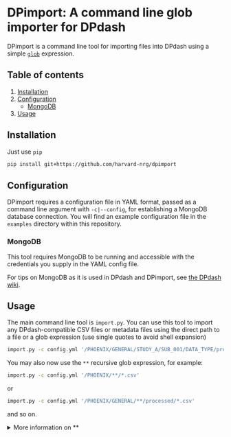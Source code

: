 DPimport: A command line glob importer for DPdash
=================================================
DPimport is a command line tool for importing files into DPdash using a
simple [`glob`](https://en.wikipedia.org/wiki/Glob_(programming)) expression.

## Table of contents
1. [Installation](#installation)
2. [Configuration](#configuration)
   - [MongoDB](#mongodb)
3. [Usage](#usage)

## Installation
Just use `pip`

```bash
pip install git+https://github.com/harvard-nrg/dpimport
```

## Configuration
DPimport requires a configuration file in YAML format, passed as a command
line argument with `-c|--config`, for establishing a MongoDB database 
connection. You will find an example configuration file in the `examples` 
directory within this repository.

### MongoDB

This tool requires MongoDB to be running and accessible with the credentials you
supply in the YAML config file.

For tips on MongoDB as it is used in DPdash and DPimport, see 
[the DPdash wiki](https://github.com/PREDICT-DPACC/dpdash/wiki/MongoDB-Tips).

## Usage
The main command line tool is `import.py`. You can use this tool to import any
DPdash-compatible CSV files or metadata files using the direct path to a file 
or a glob expression (use single quotes to avoid shell expansion)

```bash
import.py -c config.yml '/PHOENIX/GENERAL/STUDY_A/SUB_001/DATA_TYPE/processed/*.csv'
```

You may also now use the `**` recursive glob expression, for example:

```bash
import.py -c config.yml '/PHOENIX/**/*.csv'
```

or

```bash
import.py -c config.yml '/PHOENIX/GENERAL/**/processed/*.csv'
```

and so on.

<details>
<summary>More information on **</summary>

`directory/*/*.csv` matches only `directory/[subdirectory]/[filename].csv`. With a [recursive glob pattern](https://docs.python.org/3/library/glob.html#glob.glob), `directory/**/*.csv` will additionally match:

* `directory/[filename].csv` (no subdirectory)
* `directory/[subdirectory1]/[subdirectory2]/[filename].csv` (sub-subdirectory)

and so on, for as many levels deep as exist in the directory tree.

</details>